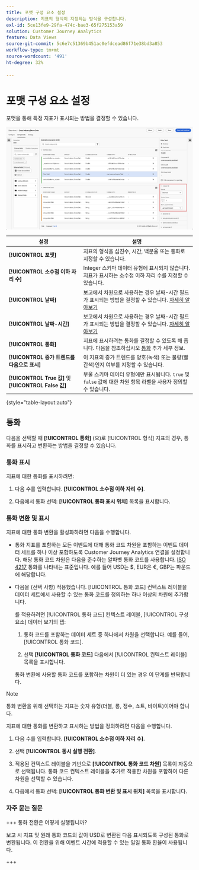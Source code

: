 ```yaml
---
title: 포맷 구성 요소 설정
description: 지표의 형식이 지정되는 방식을 구성합니다.
exl-id: 5ce13fe9-29fa-474c-bae3-65f275153a59
solution: Customer Journey Analytics
feature: Data Views
source-git-commit: 5c6e7c51369b451ac0efdcead86f71e38bd3a853
workflow-type: tm+mt
source-wordcount: '491'
ht-degree: 32%

---
```


# 포맷 구성 요소 설정

포맷을 통해 특정 지표가 표시되는 방법을 결정할 수 있습니다.

![포맷 설정](../assets/format-settings.png)

| 설정 | 설명 |
| --- | --- |
| **[!UICONTROL 포맷]** | 지표의 형식을 십진수, 시간, 백분율 또는 통화로 지정할 수 있습니다. |
| **[!UICONTROL 소수점 이하 자리 수]** | Integer 스키마 데이터 유형에 표시되지 않습니다. 지표가 표시하는 소수점 이하 자리 수를 지정할 수 있습니다. |
| **[!UICONTROL 날짜]** | 보고에서 차원으로 사용하는 경우 날짜-시간 필드가 표시되는 방법을 결정할 수 있습니다. [자세히 알아보기](../../use-cases/data-views/data-views-usecases.md#date-and-date-time-use-cases) |
| **[!UICONTROL 날짜-시간]** | 보고에서 차원으로 사용하는 경우 날짜-시간 필드가 표시되는 방법을 결정할 수 있습니다. [자세히 알아보기](../../use-cases/data-views/data-views-usecases.md#date-and-date-time-use-cases) |
| **[!UICONTROL 통화]** | 지표에 표시하려는 통화를 결정할 수 있도록 해 줍니다. 다음을 참조하십시오 [통화](#currency) 추가 세부 정보. |
| **[!UICONTROL 증가 트렌드를 다음으로 표시]** | 이 지표의 증가 트렌드를 양호(녹색) 또는 불량(빨간색)인지 여부를 지정할 수 있습니다. |
| **[!UICONTROL True 값]** 및 **[!UICONTROL False 값]** | 부울 스키마 데이터 유형에만 표시됩니다. `true` 및 `false` 값에 대한 차원 항목 라벨을 사용자 정의할 수 있습니다. |

{style="table-layout:auto"}


## 통화

다음을 선택할 때 **[!UICONTROL 통화]** (으)로 [!UICONTROL 형식] 지표의 경우, 통화를 표시하고 변환하는 방법을 결정할 수 있습니다.

### 통화 표시

지표에 대한 통화를 표시하려면:

1. 다음 수를 입력합니다. **[!UICONTROL 소수점 이하 자리 수]**.

2. 다음에서 통화 선택: **[!UICONTROL 통화 표시 위치]** 목록을 표시합니다.


### 통화 변환 및 표시

지표에 대한 통화 변환을 활성화하려면 다음을 수행합니다.

- 통화 지표를 포함하는 모든 이벤트에 대해 통화 코드 차원을 포함하는 이벤트 데이터 세트를 하나 이상 포함하도록 Customer Journey Analytics 연결을 설정합니다. 해당 통화 코드 차원은 다음을 준수하는 알파벳 통화 코드를 사용합니다. [ISO 4217](https://www.iso.org/iso-4217-currency-codes.html) 통화를 나타내는 표준입니다. 예를 들어 USD는 $, EUR은 €, GBP는 파운드에 해당합니다.

- 다음을 (선택 사항) 적용했습니다. [!UICONTROL 통화 코드] 컨텍스트 레이블을 데이터 세트에서 사용할 수 있는 통화 코드를 정의하는 하나 이상의 차원에 추가합니다.

  를 적용하려면 [!UICONTROL 통화 코드] 컨텍스트 레이블, [!UICONTROL 구성 요소] 데이터 보기의 탭:

  <!--![Currency Context Label](../assets/currency-context-label.png)-->

   1. 통화 코드를 포함하는 데이터 세트 중 하나에서 차원을 선택합니다. 예를 들어, [!UICONTROL 통화 코드].

   2. 선택 **[!UICONTROL 통화 코드]** 다음에서 [!UICONTROL 컨텍스트 레이블] 목록을 표시합니다.

  통화 변환에 사용할 통화 코드를 포함하는 차원이 더 있는 경우 이 단계를 반복합니다.

>[!NOTE]
>
>통화 변환을 위해 선택하는 지표는 숫자 유형(더블, 롱, 정수, 쇼트, 바이트)이어야 합니다.


지표에 대한 통화를 변환하고 표시하는 방법을 정의하려면 다음을 수행합니다.

1. 다음 수를 입력합니다. **[!UICONTROL 소수점 이하 자리 수]**.

2. 선택 **[!UICONTROL 동시 실행 전환]**.

3. 적용된 컨텍스트 레이블을 기반으로 **[!UICONTROL 통화 코드 차원]** 목록이 자동으로 선택됩니다. 통화 코드 컨텍스트 레이블을 추가로 적용한 차원을 포함하여 다른 차원을 선택할 수 있습니다.

4. 다음에서 통화 선택: **[!UICONTROL 통화 변환 및 표시 위치]** 목록을 표시합니다.

### 자주 묻는 질문

+++ 통화 전환은 어떻게 실행됩니까?

보고 시 지표 및 원래 통화 코드의 값이 USD로 변환된 다음 표시되도록 구성된 통화로 변환됩니다. 이 전환을 위해 이벤트 시간에 적용할 수 있는 일일 통화 환율이 사용됩니다.

+++

